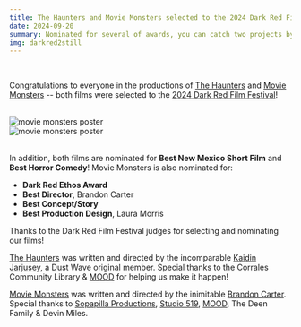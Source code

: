 ```yaml
---
title: The Haunters and Movie Monsters selected to the 2024 Dark Red Film Festival!
date: 2024-09-20
summary: Nominated for several of awards, you can catch two projects by Dust Wave members in the upcoming Albuquerque horror festival.
img: darkred2still
---
```

</br>

Congratulations to everyone in the productions of [The Haunters](/project/the-haunters.html) and [Movie Monsters](project/movie-monsters.html) -- both films were selected to the [2024 Dark Red Film Festival](https://www.darkredhorror.com/)!

</br>

<div class="row g-2">
  <div class="col-lg-6 col-md-12 mb-6 mb-lg-0">
  	<img src="/img/news/movie_monsters_poster.jpg" class="w-100 shadow-1-strong rounded mb-2" alt="movie monsters poster">
  </div>
  <div class="col-lg-6 mb-6 mb-lg-0">
	<img src="/img/news/the_haunters_poster.jpg" class="w-100 shadow-1-strong rounded mb-2" alt="movie monsters poster">
  </div>
</div>

</br>

In addition, both films are nominated for **Best New Mexico Short Film** and **Best Horror Comedy**! Movie Monsters is also nominated for:

* **Dark Red Ethos Award**
* **Best Director**, Brandon Carter
* **Best Concept/Story**
* **Best Production Design**, Laura Morris

Thanks to the Dark Red Film Festival judges for selecting and nominating our films!

[The Haunters](/the-haunters) was written and directed by the incomparable [Kaidin Jarjusey](https://www.instagram.com/qwaeofficial), a Dust Wave original member. Special thanks to the Corrales Community Library & [MOOD](https://allthingsmood.com) for helping us make it happen!

[Movie Monsters](/movie-monsters) was written and directed by the inimitable [Brandon Carter](https://www.instagram.com/brandoncarterfilms). Special thanks to [Sopapilla Productions](https://www.sopapillaproductions.com), [Studio 519](https://www.studio519abq.com), [MOOD](https://allthingsmood.com), The Deen Family & Devin Miles.